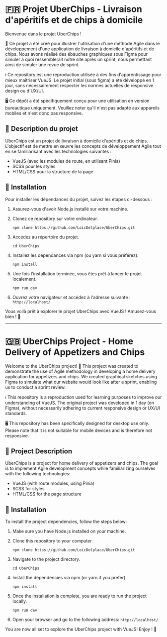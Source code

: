 # 🇫🇷 Projet UberChips - Livraison d'apéritifs et de chips à domicile

Bienvenue dans le projet UberChips !

🚀 Ce projet a été créé pour illustrer l'utilisation d'une méthode Agile dans le développement d'une application de livraison à domicile d'apéritifs et de chips. Nous avons réalisé des ébauches graphiques sous Figma pour simuler à quoi ressemblerait notre site après un sprint, nous permettant ainsi de simuler une revue de sprint.

ℹ️ Ce repository est une reproduction utilisée à des fins d'apprentissage pour mieux maîtriser VueJS. Le projet initial (sous figma) a été développé en 1 jour, sans nécessairement respecter les normes actuelles de responsive design ou d'UX/UI.

🖥️ Ce dépôt a été spécifiquement conçu pour une utilisation en version bureautique uniquement. Veuillez noter qu'il n'est pas adapté aux appareils mobiles et n'est donc pas responsive.

## 📝 Description du projet

UberChips est un projet de livraison à domicile d'apéritifs et de chips. L'objectif est de mettre en œuvre les concepts de développement Agile tout en se familiarisant avec les technologies suivantes :

- VueJS (avec les modules de route, en utilisant Pinia)
- SCSS pour les styles
- HTML/CSS pour la structure de la page

## 🚀 Installation

Pour installer les dépendances du projet, suivez les étapes ci-dessous :

1. Assurez-vous d'avoir Node.js installé sur votre machine.

2. Clonez ce repository sur votre ordinateur.

   ```
   npm clone https://github.com/LoicDelplace/UberChips.git
   ```

3. Accédez au répertoire du projet.


   ```
   cd UberChips
   ```

4. Installez les dépendances via npm (ou yarn si vous préférez).

   ```
   npm install
   ```

5. Une fois l'installation terminée, vous êtes prêt à lancer le projet localement.

   ```
   npm run dev
   ```

6. Ouvrez votre navigateur et accédez à l'adresse suivante : `http://localhost/`

Vous voilà prêt à explorer le projet UberChips avec VueJS ! Amusez-vous bien ! 🎉

---

# 🇬🇧 UberChips Project - Home Delivery of Appetizers and Chips

Welcome to the UberChips project! 🚀 This project was created to demonstrate the use of Agile methodology in developing a home delivery application for appetizers and chips. We created graphical sketches using Figma to simulate what our website would look like after a sprint, enabling us to conduct a sprint review.

ℹ️ This repository is a reproduction used for learning purposes to improve our understanding of VueJS. The original project was developed in 1 day (on Figma), without necessarily adhering to current responsive design or UX/UI standards.

🖥️ This repository has been specifically designed for desktop use only. Please note that it is not suitable for mobile devices and is therefore not responsive.

## 📝 Project Description

UberChips is a project for home delivery of appetizers and chips. The goal is to implement Agile development concepts while familiarizing ourselves with the following technologies:

- VueJS (with route modules, using Pinia)
- SCSS for styles
- HTML/CSS for the page structure

## 🚀 Installation

To install the project dependencies, follow the steps below:

1. Make sure you have Node.js installed on your machine.

2. Clone this repository to your computer.

   ```
   npm clone https://github.com/LoicDelplace/UberChips.git
   ```

3. Navigate to the project directory.


   ```
   cd UberChips
   ```

4. Install the dependencies via npm (or yarn if you prefer).

   ```
   npm install
   ```

5. Once the installation is complete, you are ready to run the project locally.

   ```
   npm run dev
   ```

6. Open your browser and go to the following address: `http://localhost/`

You are now all set to explore the UberChips project with VueJS! Enjoy ! 🎉
